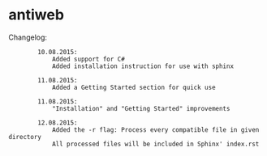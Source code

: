 # antiweb

Changelog:

			10.08.2015:
				Added support for C#
				Added installation instruction for use with sphinx
			
			11.08.2015:
				Added a Getting Started section for quick use
			
			11.08.2015:
				"Installation" and "Getting Started" improvements
			
			12.08.2015:
				Added the -r flag: Process every compatible file in given directory
				All processed files will be included in Sphinx' index.rst
